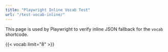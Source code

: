 ```yaml
---
title: "Playwright Inline Vocab Test"
url: "/test-vocab-inline/"
---
```


This page is used by Playwright to verify inline JSON fallback for the `vocab` shortcode.

{{< vocab limit="8" >}}
